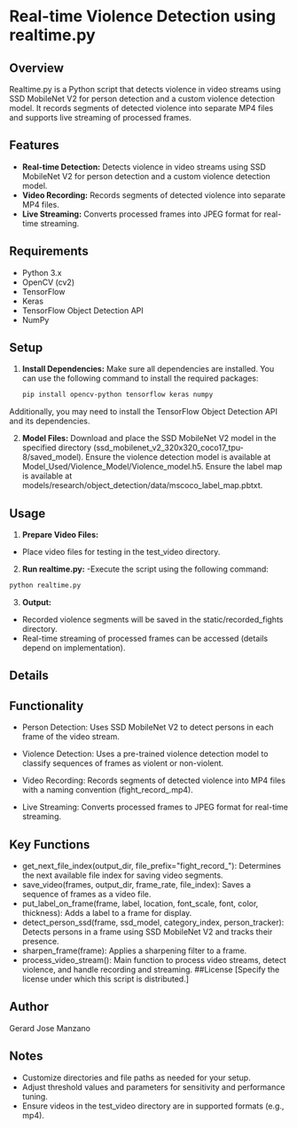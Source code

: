 # Real-time Violence Detection using realtime.py

## Overview

Realtime.py is a Python script that detects violence in video streams using SSD MobileNet V2 for person detection and a custom violence detection model. It records segments of detected violence into separate MP4 files and supports live streaming of processed frames.

## Features

- **Real-time Detection:** Detects violence in video streams using SSD MobileNet V2 for person detection and a custom violence detection model.
- **Video Recording:** Records segments of detected violence into separate MP4 files.
- **Live Streaming:** Converts processed frames into JPEG format for real-time streaming.

## Requirements

- Python 3.x
- OpenCV (cv2)
- TensorFlow
- Keras
- TensorFlow Object Detection API
- NumPy

## Setup

1. **Install Dependencies:**
   Make sure all dependencies are installed. You can use the following command to install the required packages:

   ```bash
   pip install opencv-python tensorflow keras numpy
   ```
Additionally, you may need to install the TensorFlow Object Detection API and its dependencies.

2. **Model Files:**
Download and place the SSD MobileNet V2 model in the specified directory (ssd_mobilenet_v2_320x320_coco17_tpu-8/saved_model).
Ensure the violence detection model is available at Model_Used/Violence_Model/Violence_model.h5.
Ensure the label map is available at models/research/object_detection/data/mscoco_label_map.pbtxt.
## Usage
1. **Prepare Video Files:**
- Place video files for testing in the test_video directory.
2. **Run realtime.py:**
-Execute the script using the following command:
```bash
python realtime.py
```
3. **Output:**
- Recorded violence segments will be saved in the static/recorded_fights directory.
- Real-time streaming of processed frames can be accessed (details depend on implementation).

## Details
## Functionality

- Person Detection:
Uses SSD MobileNet V2 to detect persons in each frame of the video stream.

- Violence Detection:
Uses a pre-trained violence detection model to classify sequences of frames as violent or non-violent.

- Video Recording:
Records segments of detected violence into MP4 files with a naming convention (fight_record_<index>.mp4).

- Live Streaming:
Converts processed frames to JPEG format for real-time streaming.

## Key Functions
- get_next_file_index(output_dir, file_prefix="fight_record_"): Determines the next available file index for saving video segments.
- save_video(frames, output_dir, frame_rate, file_index): Saves a sequence of frames as a video file.
- put_label_on_frame(frame, label, location, font_scale, font, color, thickness): Adds a label to a frame for display.
- detect_person_ssd(frame, ssd_model, category_index, person_tracker): Detects persons in a frame using SSD MobileNet V2 and tracks their presence.
- sharpen_frame(frame): Applies a sharpening filter to a frame.
- process_video_stream(): Main function to process video streams, detect violence, and handle recording and streaming.
##License
[Specify the license under which this script is distributed.]

## Author
Gerard Jose Manzano

## Notes
- Customize directories and file paths as needed for your setup.
- Adjust threshold values and parameters for sensitivity and performance tuning.
- Ensure videos in the test_video directory are in supported formats (e.g., mp4).
